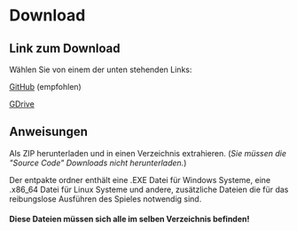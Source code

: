 # Download

## Link zum Download
Wählen Sie von einem der unten stehenden Links:

[GitHub](https://github.com/4bitFox/Besser/releases) (empfohlen)

[GDrive](https://drive.google.com/drive/folders/1e4s5fci1XtSpqDLN_vfkZPdgL16kd2Eg?usp=sharing)

## Anweisungen
Als ZIP herunterladen und in einen Verzeichnis extrahieren. (*Sie müssen die "Source Code" Downloads nicht herunterladen.*)

Der entpakte ordner enthält eine .EXE Datei für Windows Systeme, eine .x86_64 Datei für Linux Systeme und andere, zusätzliche Dateien die für das reibungslose Ausführen des Spieles notwendig sind.
#### Diese Dateien müssen sich alle im selben Verzeichnis befinden!
